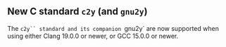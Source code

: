 ## New C standard `c2y` (and `gnu2y`)

The `c2y`` standard and its companion `gnu2y` are now supported
when using either Clang 19.0.0 or newer, or GCC 15.0.0 or newer.
